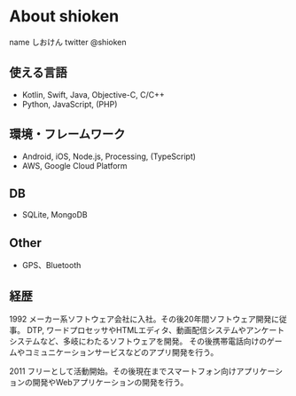 # About shioken

name しおけん
twitter @shioken

## 使える言語
- Kotlin, Swift, Java, Objective-C, C/C++
- Python, JavaScript, (PHP)

## 環境・フレームワーク
- Android, iOS, Node.js, Processing, (TypeScript)
- AWS, Google Cloud Platform

## DB
- SQLite, MongoDB

## Other
- GPS、Bluetooth

## 経歴
1992 メーカー系ソフトウェア会社に入社。その後20年間ソフトウェア開発に従事。
DTP, ワードプロセッサやHTMLエディタ、動画配信システムやアンケートシステムなど、多岐にわたるソフトウェアを開発。
その後携帯電話向けのゲームやコミュニケーションサービスなどのアプリ開発を行う。

2011 フリーとして活動開始。その後現在までスマートフォン向けアプリケーションの開発やWebアプリケーションの開発を行う。






